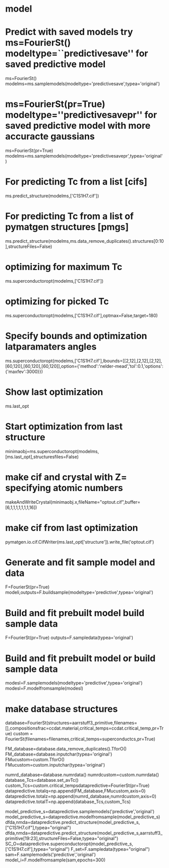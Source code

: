 # model
<Use Predicting.ipynb to predict superconducting temperature of a file>

# Predict with saved models try ms=FourierSt() modeltype=``predictivesave'' for saved predictive model
ms=FourierSt()
modelms=ms.samplemodels(modeltype='predictivesave',typea='original')


# ms=FourierSt(pr=True) modeltype=''predictivesavepr'' for saved predictive model with more accuracte gaussians
ms=FourierSt(pr=True)
modelms=ms.samplemodels(modeltype='predictivesavepr',typea='original')


# For predicting Tc from a list [cifs] 
ms.predict_structure(modelms,['C1S1H7.cif'])


# For predicting Tc from a list of pymatgen structures [pmgs] 
ms.predict_structure(modelms,ms.data_remove_duplicates().structures[0:10],structureFiles=False)


# optimizing for maximum Tc
ms.superconductoropt(modelms,['C1S1H7.cif'])


# optimizing for picked Tc
ms.superconductoropt(modelms,['C1S1H7.cif'],optmax=False,target=180)


# Specify bounds and optimization latparamaters angles
ms.superconductoropt(modelms,['C1S1H7.cif'],lbounds=[[2,12],[2,12],[2,12],[60,120],[60,120],[60,120]],option={'method':'nelder-mead','tol':0.1,'options':{'maxfev':3000}})


# Show last optimization 
ms.last_opt


# Start optimization from last structure
minimaobj=ms.superconductoropt(modelms,[ms.last_opt],structuresfiles=False)
# make cif and crystal with Z= specifying atomic numbers 
makeAndWriteCrystal(minimaobj.x,fileName="optout.cif",buffer=[6,1,1,1,1,1,1,1,16])
# make cif from last optimization
pymatgen.io.cif.CifWriter(ms.last_opt['structure']).write_file('optout.cif')


# Generate and fit sample model and data 
F=FourierSt(pr=True)
modeli,outputs=F.buildsample(modeltype='predictive',typea='original')


# Build and fit prebuilt model build sample data 
F=FourierSt(pr=True)
outputs=F.sampledata(typea='original')


# Build and fit prebuilt model or build sample data 
modesl=F.samplemodels(modeltype='predictive',typea='original')
modesl=F.modelfromsample(modesl)

# make database structures 

database=FourierSt(structures=aarrstuff3_primitive,filenames=[],compositionsfrac=ccdat.material,critical_temps=ccdat.critical_temp,pr=True)
custom = FourierSt(filenames=filenames,critical_temps=superconductcs,pr=True)

FM_database=database.data_remove_duplicates().TforO()
FM_database=database.inputchar(typea='original')
FMucustom=custom.TforO()
FMucustom=custom.inputchar(typea='original')

numrd_database=database.numrdata()
numrdcustom=custom.numrdata()
database_Tcs=database.set_avTc()
custom_Tcs=custom.critical_tempsdatapredictive=FourierSt(pr=True)
datapredictive.totalq=np.append(FM_database,FMucustom,axis=0)
datapredictive.totalz=np.append(numrd_database,numrdcustom,axis=0)
datapredictive.totalT=np.append(database_Tcs,custom_Tcs)

model_predictive_s=datapredictive.samplemodels('predictive','original')
model_predictive_s=datapredictive.modelfromsample(model_predictive_s)
dfda,nmda=datapredictive.predict_structure(model_predictive_s,["C1S1H7.cif"],typea="original")
dfda,nmda=datapredictive.predict_structure(model_predictive_s,aarrstuff3_primitive[19:23],structureFiles=False,typea="original")
SC_O=datapredictive.superconductoropt(model_predictive_s,['C1S1H7.cif'],typea="original")
F_set=F.sampledata(typea="original")
sam=F.samplemodels('predictive','original')
model_i=F.modelfromsample(sam,epochs=300)